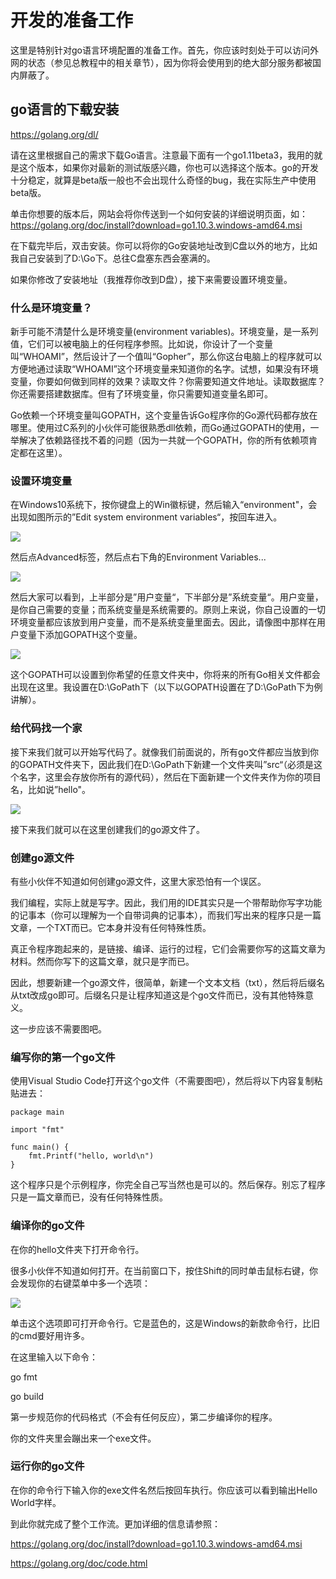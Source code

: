 # 开发的准备工作

这里是特别针对go语言环境配置的准备工作。首先，你应该时刻处于可以访问外网的状态（参见总教程中的相关章节），因为你将会使用到的绝大部分服务都被国内屏蔽了。

## go语言的下载安装

https://golang.org/dl/

请在这里根据自己的需求下载Go语言。注意最下面有一个go1.11beta3，我用的就是这个版本，如果你对最新的测试版感兴趣，你也可以选择这个版本。go的开发十分稳定，就算是beta版一般也不会出现什么奇怪的bug，我在实际生产中使用beta版。

单击你想要的版本后，网站会将你传送到一个如何安装的详细说明页面，如：https://golang.org/doc/install?download=go1.10.3.windows-amd64.msi

在下载完毕后，双击安装。你可以将你的Go安装地址改到C盘以外的地方，比如我自己安装到了D:\Go下。总往C盘塞东西会塞满的。

如果你修改了安装地址（我推荐你改到D盘），接下来需要设置环境变量。

### 什么是环境变量？

新手可能不清楚什么是环境变量(environment variables)。环境变量，是一系列值，它们可以被电脑上的任何程序参照。比如说，你设计了一个变量叫“WHOAMI”，然后设计了一个值叫“Gopher”，那么你这台电脑上的程序就可以方便地通过读取“WHOAMI”这个环境变量来知道你的名字。试想，如果没有环境变量，你要如何做到同样的效果？读取文件？你需要知道文件地址。读取数据库？你还需要搭建数据库。但有了环境变量，你只需要知道变量名即可。

Go依赖一个环境变量叫GOPATH，这个变量告诉Go程序你的Go源代码都存放在哪里。使用过C系列的小伙伴可能很熟悉dll依赖，而Go通过GOPATH的使用，一举解决了依赖路径找不着的问题（因为一共就一个GOPATH，你的所有依赖项肯定都在这里）。

### 设置环境变量

在Windows10系统下，按你键盘上的Win徽标键，然后输入“environment"，会出现如图所示的”Edit system environment variables“，按回车进入。

![](https://files.gitter.im/jihezhi/Lobby/jo4r/image.png)

然后点Advanced标签，然后点右下角的Environment Variables...

![](https://files.gitter.im/jihezhi/Lobby/Ct1U/image.png)

然后大家可以看到，上半部分是”用户变量“，下半部分是”系统变量“。用户变量，是你自己需要的变量；而系统变量是系统需要的。原则上来说，你自己设置的一切环境变量都应该放到用户变量，而不是系统变量里面去。因此，请像图中那样在用户变量下添加GOPATH这个变量。

![](https://files.gitter.im/jihezhi/Lobby/ZgxR/image.png)

这个GOPATH可以设置到你希望的任意文件夹中，你将来的所有Go相关文件都会出现在这里。我设置在D:\GoPath下（以下以GOPATH设置在了D:\GoPath下为例讲解）。

### 给代码找一个家

接下来我们就可以开始写代码了。就像我们前面说的，所有go文件都应当放到你的GOPATH文件夹下，因此我们在D:\GoPath下新建一个文件夹叫”src“（必须是这个名字，这里会存放你所有的源代码），然后在下面新建一个文件夹作为你的项目名，比如说”hello"。

![](https://files.gitter.im/jihezhi/Lobby/x19M/image.png)

接下来我们就可以在这里创建我们的go源文件了。

### 创建go源文件

有些小伙伴不知道如何创建go源文件，这里大家恐怕有一个误区。

我们编程，实际上就是写字。因此，我们用的IDE其实只是一个带帮助你写字功能的记事本（你可以理解为一个自带词典的记事本），而我们写出来的程序只是一篇文章，一个TXT而已。它本身并没有任何特殊性质。

真正令程序跑起来的，是链接、编译、运行的过程，它们会需要你写的这篇文章为材料。然而你写下的这篇文章，就只是字而已。

因此，想要新建一个go源文件，很简单，新建一个文本文档（txt），然后将后缀名从txt改成go即可。后缀名只是让程序知道这是个go文件而已，没有其他特殊意义。

这一步应该不需要图吧。

### 编写你的第一个go文件

使用Visual Studio Code打开这个go文件（不需要图吧），然后将以下内容复制粘贴进去：

```
package main

import "fmt"

func main() {
	fmt.Printf("hello, world\n")
}
```

这个程序只是个示例程序，你完全自己写当然也是可以的。然后保存。别忘了程序只是一篇文章而已，没有任何特殊性质。

### 编译你的go文件

在你的hello文件夹下打开命令行。

很多小伙伴不知道如何打开。在当前窗口下，按住Shift的同时单击鼠标右键，你会发现你的右键菜单中多一个选项：

![](https://files.gitter.im/jihezhi/Lobby/Wb13/image.png)

单击这个选项即可打开命令行。它是蓝色的，这是Windows的新款命令行，比旧的cmd要好用许多。

在这里输入以下命令：

go fmt

go build

第一步规范你的代码格式（不会有任何反应），第二步编译你的程序。

你的文件夹里会蹦出来一个exe文件。

### 运行你的go文件

在你的命令行下输入你的exe文件名然后按回车执行。你应该可以看到输出Hello World字样。

到此你就完成了整个工作流。更加详细的信息请参照：

https://golang.org/doc/install?download=go1.10.3.windows-amd64.msi

https://golang.org/doc/code.html
